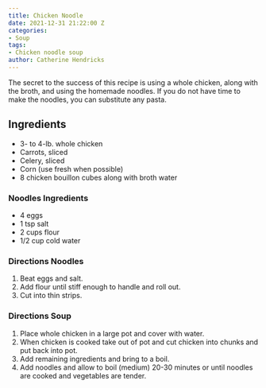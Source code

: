 ```yaml
---
title: Chicken Noodle
date: 2021-12-31 21:22:00 Z
categories:
- Soup
tags:
- Chicken noodle soup
author: Catherine Hendricks
---
```


The secret to the success of this recipe is using a whole chicken, along with the broth, and using the homemade noodles. If you do not have time to make the noodles, you can substitute any pasta. 

## Ingredients
* 3- to 4-lb. whole chicken
* Carrots, sliced
* Celery, sliced
* Corn (use fresh when possible)
* 8 chicken bouillon cubes along with broth water

### Noodles Ingredients
* 4 eggs
* 1 tsp salt
* 2 cups flour
* 1/2 cup cold water

### Directions Noodles
1. Beat eggs and salt.
2. Add flour until stiff enough to handle and roll out. 
3. Cut into thin strips. 

### Directions Soup
1. Place whole chicken in a large pot and cover with water.
2. When chicken is cooked take out of pot and cut chicken into chunks and put back into pot. 
3. Add remaining ingredients and bring to a boil. 
4. Add noodles and allow to boil (medium) 20-30 minutes or until noodles are cooked and vegetables are tender. 

